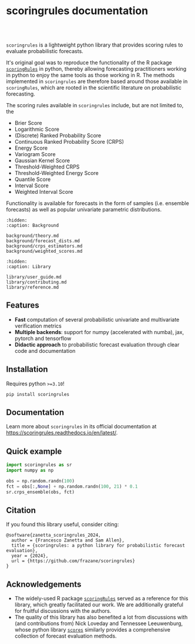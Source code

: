 # scoringrules documentation

<br>
<br>

`scoringrules` is a lightweight python library that provides scoring rules to evaluate probabilistic forecasts.

It's original goal was to reproduce the functionality of the R package
[`scoringRules`](https://cran.r-project.org/web/packages/scoringRules/index.html) in python,
thereby allowing forecasting practitioners working in python to enjoy the same tools as those
working in R. The methods implemented in `scoringrules` are therefore based around those
available in `scoringRules`, which are rooted in the scientific literature on probabilistic forecasting.

The scoring rules available in `scoringrules` include, but are not limited to, the

- Brier Score
- Logarithmic Score
- (Discrete) Ranked Probability Score
- Continuous Ranked Probability Score (CRPS)
- Energy Score
- Variogram Score
- Gaussian Kernel Score
- Threshold-Weighted CRPS
- Threshold-Weighted Energy Score
- Quantile Score
- Interval Score
- Weighted Interval Score

Functionality is available for forecasts in the form of samples (i.e. ensemble forecasts) as well as popular univariate parametric distributions.

```{toctree}
:hidden:
:caption: Background

background/theory.md
background/forecast_dists.md
background/crps_estimators.md
background/weighted_scores.md
```

```{toctree}
:hidden:
:caption: Library

library/user_guide.md
library/contributing.md
library/reference.md
```



## Features

- **Fast** computation of several probabilistic univariate and multivariate verification metrics
- **Multiple backends**: support for numpy (accelerated with numba), jax, pytorch and tensorflow
- **Didactic approach** to probabilistic forecast evaluation through clear code and documentation

## Installation
Requires python `>=3.10`!

```
pip install scoringrules
```

## Documentation

Learn more about `scoringrules` in its official documentation at https://scoringrules.readthedocs.io/en/latest/.


## Quick example
```python
import scoringrules as sr
import numpy as np

obs = np.random.randn(100)
fct = obs[:,None] + np.random.randn(100, 21) * 0.1
sr.crps_ensemble(obs, fct)
```

## Citation
If you found this library useful, consider citing:

```
@software{zanetta_scoringrules_2024,
  author = {Francesco Zanetta and Sam Allen},
  title = {scoringrules: a python library for probabilistic forecast evaluation},
  year = {2024},
  url = {https://github.com/frazane/scoringrules}
}
```

## Acknowledgements
- The widely-used R package [`scoringRules`](https://cran.r-project.org/web/packages/scoringRules/index.html)
served as a reference for this library, which greatly facilitated our work. We are additionally
grateful for fruitful discussions with the authors.
- The quality of this library has also benefited a lot from discussions with (and contributions from)
Nick Loveday and Tennessee Leeuwenburg, whose python library [`scores`](https://github.com/nci/scores)
similarly provides a comprehensive collection of forecast evaluation methods.

